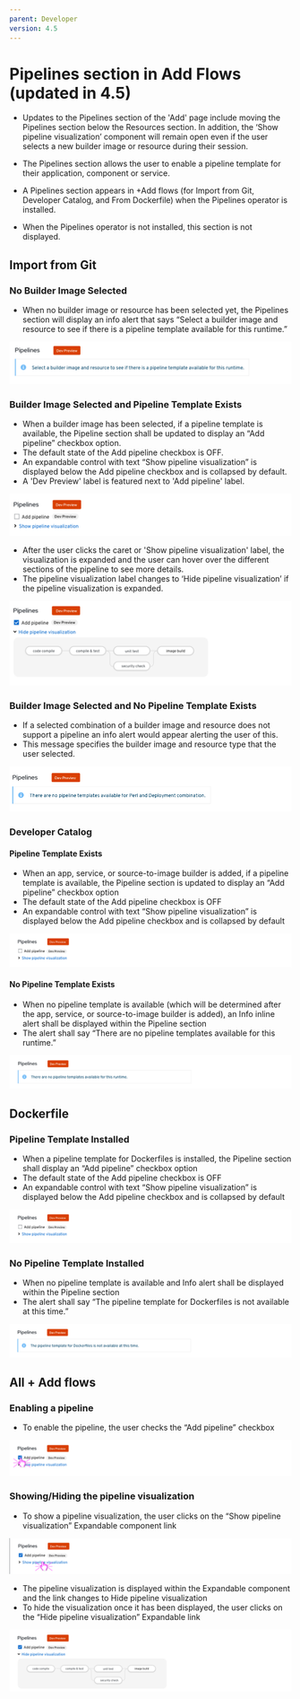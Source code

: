 ```yaml
---
parent: Developer
version: 4.5
---
```


# Pipelines section in Add Flows (updated in 4.5)
* Updates to the Pipelines section of the 'Add' page include moving the Pipelines section below the Resources section. In addition, the ‘Show pipeline visualization’ component will remain open even if the user selects a new builder image or resource during their session.

* The Pipelines section allows the user to enable a pipeline template for their application, component or service.

* A Pipelines section appears in +Add flows (for Import from Git, Developer Catalog, and From Dockerfile) when the Pipelines operator is installed.

* When the Pipelines operator is not installed, this section is not displayed.

## Import from Git
### No Builder Image Selected
* When no builder image or resource has been selected yet, the Pipelines section will display an info alert that says “Select a builder image and resource to see if there is a pipeline template available for this runtime.”

![image](img/info-alert-1.png)

### Builder Image Selected and Pipeline Template Exists
* When a builder image has been selected, if a pipeline template is available, the Pipeline section shall be updated to display an “Add pipeline”  checkbox option.
* The default state of the Add pipeline checkbox is OFF.
* An expandable control with text “Show pipeline visualization” is displayed below the Add pipeline checkbox and is collapsed by default.
* A 'Dev Preview' label is featured next to 'Add pipeline' label.

![img](img/import-from-git-devpreview-1.png)

* After the user clicks the caret or 'Show pipeline visualization' label, the visualization is expanded and the user can hover over the different sections of the pipeline to see more details.  
* The pipeline visualization label changes to ‘Hide pipeline visualization’ if the pipeline visualization is expanded.

![image](img/import-from-git-devpreview-2.png)


### Builder Image Selected and No Pipeline Template Exists
* If a selected combination of a builder image and resource does not support a pipeline an info alert would appear alerting the user of this.
* This message specifies the builder image and resource type that the user selected.

![image](img/info-alert-2.png)


### Developer Catalog

#### Pipeline Template Exists
* When an app, service, or source-to-image builder is added, if a pipeline template is available, the Pipeline section is updated to display an “Add pipeline”  checkbox option
* The default state of the Add pipeline checkbox is OFF
* An expandable control with text “Show pipeline visualization” is displayed below the Add pipeline checkbox and is collapsed by default

![Add pipeline](img/+Add_Flow_Pipelines_ImportFromGit_devpreview.png)

#### No Pipeline Template Exists
* When no pipeline template is available (which will be determined after the app, service, or source-to-image builder is added), an Info inline alert shall be displayed within the Pipeline section
* The alert shall say “There are no pipeline templates available for this runtime.”

![Add pipeline](img/+Add_Flow_Pipelines_ImportFromGit_No_Temp.png)

## Dockerfile
### Pipeline Template Installed
* When a pipeline template for Dockerfiles is installed, the Pipeline section shall display an “Add pipeline”  checkbox option
* The default state of the Add pipeline checkbox is OFF
* An expandable control with text “Show pipeline visualization” is displayed below the Add pipeline checkbox and is collapsed by default

![Add pipeline](img/+Add_Flow_Pipelines_ImportFromGit_devpreview.png)

### No Pipeline Template Installed
* When no pipeline template is available and Info alert shall be displayed within the Pipeline section
* The alert shall say “The pipeline template for Dockerfiles is not available at this time.”

![Add pipeline](img/+Add_Flow_Pipelines_Docker_No_Temp.png)



## All + Add flows

### Enabling a pipeline
* To enable the pipeline, the user checks the “Add pipeline” checkbox

![Add pipeline](img/+Add_Flow_Add_Pipe_devpreview.png)


### Showing/Hiding the pipeline visualization
* To show a pipeline visualization, the user clicks on the “Show pipeline visualization” Expandable component link

![Add pipeline](img/+Add_Flow_Show_Pipe_Viz_devpreview.png)

* The pipeline visualization is displayed within the Expandable component and the link changes to Hide pipeline visualization
* To hide the visualization once it has been displayed, the user clicks on the “Hide pipeline visualization” Expandable link

![Add pipeline](img/+Add_Flow_Showing_Pipe_Viz_devpreview.png)

